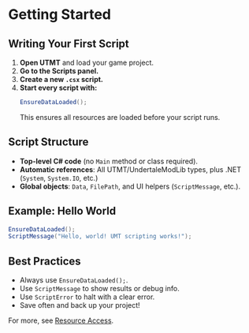 # Getting Started

## Writing Your First Script

1. **Open UTMT** and load your game project.
2. **Go to the Scripts panel.**
3. **Create a new `.csx` script.**
4. **Start every script with:**  
   ```csharp
   EnsureDataLoaded();
   ```
   This ensures all resources are loaded before your script runs.

## Script Structure

- **Top-level C# code** (no `Main` method or class required).
- **Automatic references**: All UTMT/UndertaleModLib types, plus .NET (`System`, `System.IO`, etc.)
- **Global objects**: `Data`, `FilePath`, and UI helpers (`ScriptMessage`, etc.).

## Example: Hello World

```csharp
EnsureDataLoaded();
ScriptMessage("Hello, world! UMT scripting works!");
```

## Best Practices

- Always use `EnsureDataLoaded();`.
- Use `ScriptMessage` to show results or debug info.
- Use `ScriptError` to halt with a clear error.
- Save often and back up your project!

For more, see [Resource Access](resource-access.md).
